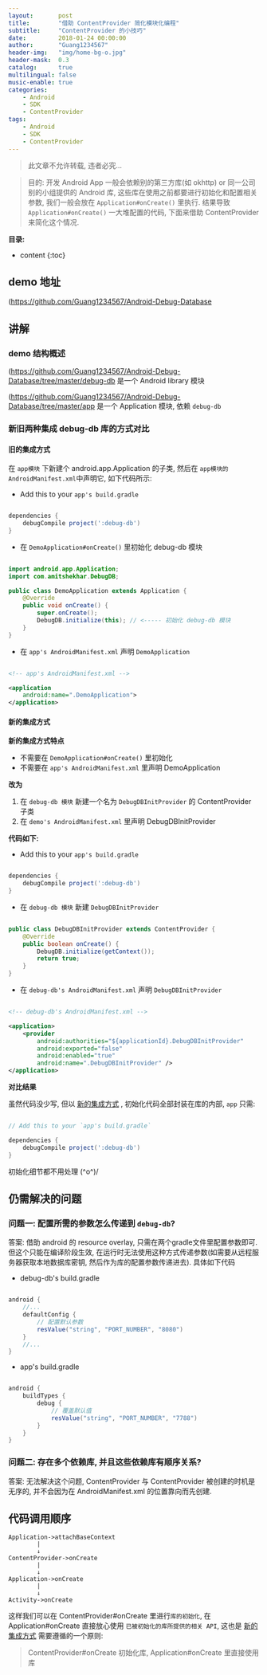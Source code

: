 ```yaml
---
layout:       post
title:        "借助 ContentProvider 简化模块化编程"
subtitle:     "ContentProvider 的小技巧"
date:         2018-01-24 00:00:00
author:       "Guang1234567"
header-img:   "img/home-bg-o.jpg"
header-mask:  0.3
catalog:      true
multilingual: false
music-enable: true
categories:
    - Android
    - SDK
    - ContentProvider
tags:
    - Android
    - SDK
    - ContentProvider
---
```



> 此文章不允许转载, 违者必究...

> 目的:
> 开发 Android App 一般会依赖别的第三方库(如 okhttp) or 同一公司别的小组提供的 Android 库,
> 这些库在使用之前都要进行初始化和配置相关参数, 我们一般会放在 `Application#onCreate()` 里执行.
> 结果导致 `Application#onCreate()` 一大堆配置的代码, 下面来借助 ContentProvider 来简化这个情况.

**目录:**

* content
{:toc}


## demo 地址
   (https://github.com/Guang1234567/Android-Debug-Database


## 讲解

### demo 结构概述

(https://github.com/Guang1234567/Android-Debug-Database/tree/master/debug-db  是一个 Android library 模块

(https://github.com/Guang1234567/Android-Debug-Database/tree/master/app 是一个 Application 模块, 依赖 `debug-db`

### 新旧两种集成 debug-db 库的方式对比

#### 旧的集成方式

在 `app模块` 下新建个 android.app.Application 的子类, 然后在 `app模块的AndroidManifest.xml`中声明它, 如下代码所示:

- Add this to your `app's build.gradle`

```gradle

dependencies {
    debugCompile project(':debug-db')
}

```


- 在 `DemoApplication#onCreate()` 里初始化 debug-db 模块

```java

import android.app.Application;
import com.amitshekhar.DebugDB;

public class DemoApplication extends Application {
    @Override
    public void onCreate() {
        super.onCreate();
        DebugDB.initialize(this); // <----- 初始化 debug-db 模块
    }
}

```


- 在 `app's AndroidManifest.xml` 声明 `DemoApplication`

```xml

<!-- app's AndroidManifest.xml -->

<application
    android:name=".DemoApplication">
</application>

```

#### 新的集成方式

**新的集成方式特点**
- 不需要在 `DemoApplication#onCreate()` 里初始化
- 不需要在 `app's AndroidManifest.xml` 里声明 DemoApplication

**改为**
1. 在 `debug-db 模块` 新建一个名为 `DebugDBInitProvider` 的 ContentProvider 子类
2. 在 `demo's AndroidManifest.xml` 里声明 DebugDBInitProvider

**代码如下:**

- Add this to your `app's build.gradle`

```gradle

dependencies {
    debugCompile project(':debug-db')
}

```


- 在 `debug-db 模块` 新建 `DebugDBInitProvider`

```java

public class DebugDBInitProvider extends ContentProvider {
    @Override
    public boolean onCreate() {
        DebugDB.initialize(getContext());
        return true;
    }
}

```


- 在 `debug-db's AndroidManifest.xml` 声明 `DebugDBInitProvider`

```xml

<!-- debug-db's AndroidManifest.xml -->

<application>
    <provider
        android:authorities="${applicationId}.DebugDBInitProvider"
        android:exported="false"
        android:enabled="true"
        android:name=".DebugDBInitProvider" />
</application>

```

**对比结果**

虽然代码没少写, 但以 [新的集成方式](#新的集成方式) , 初始化代码全部封装在库的内部, `app` 只需:

```gradle

// Add this to your `app's build.gradle`

dependencies {
    debugCompile project(':debug-db')
}

```

初始化细节都不用处理 \(^o^)/

## 仍需解决的问题

### 问题一: 配置所需的参数怎么传递到 `debug-db`?

答案: 借助 android 的 resource overlay, 只需在两个gradle文件里配置参数即可.
但这个只能在编译阶段生效, 在运行时无法使用这种方式传递参数(如需要从远程服务器获取本地数据库密钥, 然后作为库的配置参数传递进去).
具体如下代码

- debug-db's build.gradle

```gradle

android {
    //...
    defaultConfig {
        // 配置默认参数
        resValue("string", "PORT_NUMBER", "8080")
    }
    //...
}

```

- app's build.gradle

```gradle

android {
    buildTypes {
        debug {
            // 覆盖默认值
            resValue("string", "PORT_NUMBER", "7788")
        }
    }
}

```

### 问题二: 存在多个依赖库, 并且这些依赖库有顺序关系?

答案: 无法解决这个问题, ContentProvider 与  ContentProvider 被创建的时机是无序的, 并不会因为在 AndroidManifest.xml 的位置靠向而先创建.

## 代码调用顺序

```
Application->attachBaseContext
        |
        ↓
ContentProvider->onCreate
        |
        ↓
Application->onCreate
        |
        ↓
Activity->onCreate
```

这样我们可以在  ContentProvider#onCreate 里进行`库的初始化`,
在 Application#onCreate 直接放心使用 `已被初始化的库所提供的相关 API`, 这也是 [新的集成方式](#新的集成方式) 需要遵循的一个原则:

> ContentProvider#onCreate 初始化库, Application#onCreate 里直接使用库

